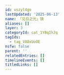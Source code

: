 ```yaml
---
id: uszyl4go
lastUpdated: '2025-06-13'
name: 「见日之光」镜
aliases: []
layer: 3
categoryId: cat_1YBqIhJq
tagIds:
  - tag_VAOxUoOE
nsfw: false
parent: ''
relatedEntries: []
timelineEvents: []
titledLinks: []
---
```


